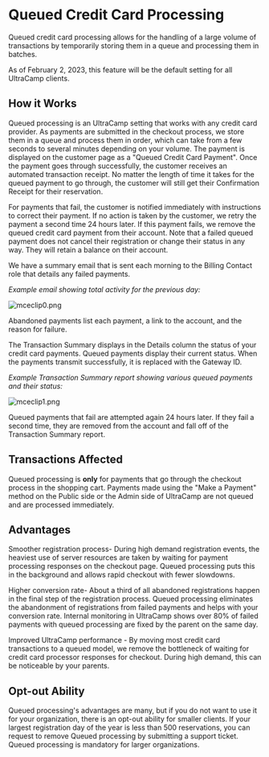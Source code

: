 # Queued Credit Card Processing
Queued credit card processing allows for the handling of a large volume of transactions by temporarily storing them in a queue and processing them in batches. 


As of February 2, 2023, this feature will be the default setting for all UltraCamp clients.


## How it Works


Queued processing is an UltraCamp setting that works with any credit card provider. As payments are submitted in the checkout process, we store them in a queue and process them in order, which can take from a few seconds to several minutes depending on your volume. The payment is displayed on the customer page as a "Queued Credit Card Payment". Once the payment goes through successfully, the customer receives an automated transaction receipt. No matter the length of time it takes for the queued payment to go through, the customer will still get their Confirmation Receipt for their reservation.


For payments that fail, the customer is notified immediately with instructions to correct their payment. If no action is taken by the customer, we retry the payment a second time 24 hours later. If this payment fails, we remove the queued credit card payment from their account. Note that a failed queued payment does not cancel their registration or change their status in any way. They will retain a balance on their account.


We have a summary email that is sent each morning to the Billing Contact role that details any failed payments.


*Example email showing total activity for the previous day:*


![mceclip0.png](https://help.ultracamp.com/hc/article_attachments/12823246807316)


Abandoned payments list each payment, a link to the account, and the reason for failure.


The Transaction Summary displays in the Details column the status of your credit card payments. Queued payments display their current status. When the payments transmit successfully, it is replaced with the Gateway ID.


*Example Transaction Summary report showing various queued payments and their status:*


![mceclip1.png](https://help.ultracamp.com/hc/article_attachments/12881947365652)


Queued payments that fail are attempted again 24 hours later. If they fail a second time, they are removed from the account and fall off of the Transaction Summary report.


## Transactions Affected


Queued processing is **only** for payments that go through the checkout process in the shopping cart. Payments made using the "Make a Payment" method on the Public side or the Admin side of UltraCamp are not queued and are processed immediately.


## Advantages


Smoother registration process- During high demand registration events, the heaviest use of server resources are taken by waiting for payment processing responses on the checkout page. Queued processing puts this in the background and allows rapid checkout with fewer slowdowns.


Higher conversion rate- About a third of all abandoned registrations happen in the final step of the registration process. Queued processing eliminates the abandonment of registrations from failed payments and helps with your conversion rate. Internal monitoring in UltraCamp shows over 80% of failed payments with queued processing are fixed by the parent on the same day.


Improved UltraCamp performance - By moving most credit card transactions to a queued model, we remove the bottleneck of waiting for credit card processor responses for checkout. During high demand, this can be noticeable by your parents.


## Opt-out Ability


Queued processing's advantages are many, but if you do not want to use it for your organization, there is an opt-out ability for smaller clients. If your largest registration day of the year is less than 500 reservations, you can request to remove Queued processing by submitting a support ticket. Queued processing is mandatory for larger organizations.


 

